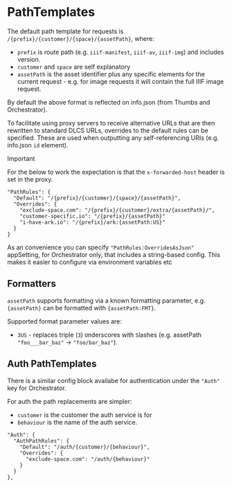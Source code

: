 # PathTemplates

The default path template for requests is `/{prefix}/{customer}/{space}/{assetPath}`, where:

* `prefix` is route path (e.g. `iiif-manifest`, `iiif-av`, `iiif-img`) and includes version.
* `customer` and `space` are self explanatory
* `assetPath` is the asset identifier plus any specific elements for the current request - e.g. for image requests it will contain the full IIIF image request.

By default the above format is reflected on info.json (from Thumbs and Orchestrator).

To facilitate using proxy servers to receive alternative URLs that are then rewritten to standard DLCS URLs, overrides to the default rules can be specified. These are used when outputting any self-referencing URIs (e.g. info.json `id` element).

> [!IMPORTANT]
> For the below to work the expectation is that the `x-forwarded-host` header is set in the proxy.

```
"PathRules": {
  "Default": "/{prefix}/{customer}/{space}/{assetPath}",
  "Overrides": {
    "exclude-space.com": "/{prefix}/{customer}/extra/{assetPath}/",
    "customer-specific.io": "/{prefix}/{assetPath}"
    "i-have-ark.io": "/{prefix}/ark:{assetPath:US}"
  }
}
```

As an convenience you can specify `"PathRules:OverridesAsJson"` appSetting, for Orchestrator only, that includes a string-based config. This makes it easier to configure via environment variables etc

## Formatters

`assetPath` supports formatting via a known formatting parameter, e.g. `{assetPath}` can be formatted with `{assetPath:FMT}`.

Supported format parameter values are:

* `3US` - replaces triple (`3`) `U`nderscores with `S`lashes (e.g. assetPath `"foo___bar_baz"` -> `"foo/bar_baz"`).

## Auth PathTemplates

There is a similar config block availabe for authentication under the `"Auth"` key for Orchestrator.

For auth the path replacements are simpler:
* `customer` is the customer the auth service is for
* `behaviour` is the name of the auth service.

```
"Auth": {
  "AuthPathRules": {
    "Default": "/auth/{customer}/{behaviour}",
    "Overrides": {
      "exclude-space.com": "/auth/{behaviour}"
    }
  }
},
```
